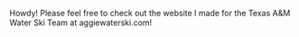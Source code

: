 Howdy! Please feel free to check out the website I made for the Texas A&M Water Ski Team at aggiewaterski.com!
